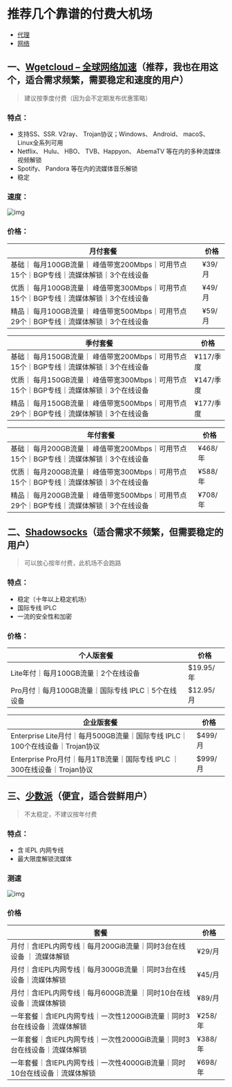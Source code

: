 # 推荐几个靠谱的付费大机场

- [代理](https://www.joeyne.cool/category/http/proxy/)
- [网络](https://www.joeyne.cool/category/http/network/)

## 一、[Wgetcloud – 全球网络加速](https://invite.wgetcloud.ltd/auth/register?code=bQ9T)（推荐，我也在用这个，适合需求频繁，需要稳定和速度的用户）

> 建议按季度付费（因为会不定期发布优惠策略）

### 特点：

- 支持SS、SSR. V2ray、 Trojan协议；Windows、 Android、 macoS、 Linux全系列可用
- Netflix、 Hulu、 HBO、 TVB、Happyon、 AbemaTV 等在内的多种流媒体视频解锁
- Spotify、 Pandora 等在内的流媒体音乐解锁
- 稳定

### 速度：

![img](https://cdn.joeyne.cool/2022/12/20221217041459999.png!pic.normal.view)

### 价格：

| 月付套餐                                                     | 价格   |
| ------------------------------------------------------------ | ------ |
| 基础｜ 每月100GB流量｜ 峰值带宽200Mbps｜可用节点15个｜BGP专线｜流媒体解锁｜3个在线设备 | ¥39/月 |
| 优质｜ 每月100GB流量｜ 峰值带宽300Mbps｜可用节点15个｜BGP专线｜流媒体解锁｜3个在线设备 | ¥49/月 |
| 精品｜ 每月100GB流量｜ 峰值带宽500Mbps｜可用节点29个｜BGP专线｜流媒体解锁｜3个在线设备 | ¥59/月 |

| 季付套餐                                                     | 价格      |
| ------------------------------------------------------------ | --------- |
| 基础｜ 每月150GB流量｜ 峰值带宽200Mbps｜可用节点15个｜BGP专线｜流媒体解锁｜3个在线设备 | ¥117/季度 |
| 优质｜ 每月150GB流量｜ 峰值带宽300Mbps｜可用节点15个｜BGP专线｜流媒体解锁｜3个在线设备 | ¥147/季度 |
| 精品｜ 每月150GB流量｜ 峰值带宽500Mbps｜可用节点29个｜BGP专线｜流媒体解锁｜3个在线设备 | ¥177/季度 |

| 年付套餐                                                     | 价格    |
| ------------------------------------------------------------ | ------- |
| 基础｜ 每月200GB流量｜ 峰值带宽200Mbps｜可用节点15个｜BGP专线｜流媒体解锁｜3个在线设备 | ¥468/年 |
| 优质｜ 每月200GB流量｜ 峰值带宽300Mbps｜可用节点15个｜BGP专线｜流媒体解锁｜3个在线设备 | ¥588/年 |
| 精品｜ 每月200GB流量｜ 峰值带宽500Mbps｜可用节点29个｜BGP专线｜流媒体解锁｜3个在线设备 | ¥708/年 |

## 二、[Shadowsocks](https://portal.shadowsocks.au/aff.php?aff=15123)（适合需求不频繁，但需要稳定的用户）

> 可以放心按年付费，此机场不会跑路

### 特点：

- 稳定（十年以上稳定机场）
- 国际专线 IPLC
- 一流的安全性和加密

### 价格：

| 个人版套餐                                         | 价格      |
| -------------------------------------------------- | --------- |
| Lite年付｜每月100GB流量｜2个在线设备               | $19.95/年 |
| Pro月付｜每月100GB流量｜国际专线 IPLC｜5个在线设备 | $12.95/月 |

| 企业版套餐                                                   | 价格    |
| ------------------------------------------------------------ | ------- |
| Enterprise Lite月付｜每月500GB流量｜国际专线 IPLC｜100个在线设备｜Trojan协议 | $499/月 |
| Enterprise Pro月付｜每月1TB流量｜国际专线 IPLC ｜300在线设备｜Trojan协议 | $999/月 |

## 三、[少数派](https://sspcloud.net/#/register?code=4Q2z85PR)（便宜，适合尝鲜用户）

> 不太稳定，不建议按年付费

### 特点：

- 含 IEPL 内网专线
- 最大限度解锁流媒体

### 测速

![img](https://cdn.joeyne.cool/2022/12/20221217034003629.png!pic.normal.view)

### 价格

| 套餐                                                         | 价格    |
| ------------------------------------------------------------ | ------- |
| 月付｜含IEPL内网专线｜每月200GiB流量｜同时3台在线设备 ｜ 流媒体解锁 | ¥29/月  |
| 月付｜含IEPL内网专线｜每月300GB流量 ｜同时3台在线设备｜流媒体解锁 | ¥45/月  |
| 月付｜含IEPL内网专线｜每月600GB流量 ｜同时10台在线设备｜流媒体解锁 | ¥89/月  |
| 一年套餐｜含IEPL内网专线｜一次性1200GiB流量｜同时3台在线设备｜流媒体解锁 | ¥258/年 |
| 一年套餐｜含IEPL内网专线｜一次性2000GiB流量｜同时3台在线设备｜流媒体解锁 | ¥388/年 |
| 一年套餐｜含IEPL内网专线｜一次性4000GiB流量｜同时10台在线设备｜流媒体解锁 | ¥698/年 |
